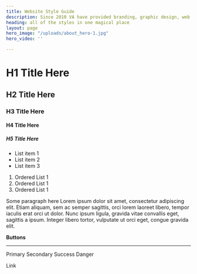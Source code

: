 ```yaml
---
title: Website Style Guide
description: Since 2010 VA have provided branding, graphic design, web design, web development and digital marketing services to businesses in a range of industries.
heading: all of the styles in one magical place
layout: page
hero_image: "/uploads/about_hero-1.jpg"
hero_video: ''

---
```


# H1 Title Here
## H2 Title Here
### H3 Title Here
#### H4 Title Here
##### H5 Title Here


<ul class="mt-2">
	<li>List item 1</li>
	<li>List item 2</li>
	<li>List item 3</li>
</ul>

<ol>
	<li>Ordered List 1</li>
	<li>Ordered List 1</li>
	<li>Ordered List 1</li>
</ol>

<p>Some paragraph here Lorem ipsum dolor sit amet, consectetur adipiscing elit. Etiam aliquam, sem ac semper sagittis, orci lorem laoreet libero, tempor iaculis erat orci ut dolor. Nunc ipsum ligula, gravida vitae convallis eget, sagittis a ipsum. Integer libero tortor, vulputate ut orci eget, congue gravida elit. </p>

<p><strong>Buttons</strong></p>
<hr>
<a class="btn btn-primary">Primary</a>
<a class="btn btn-secondary">Secondary</a>
<a class="btn btn-success">Success</a>
<a class="btn btn-danger">Danger</a>

<a class="btn btn-link">Link</a>